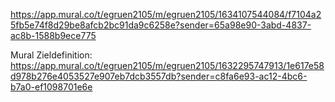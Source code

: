 https://app.mural.co/t/egruen2105/m/egruen2105/1634107544084/f7104a25fb5e74f8d29be8afcb2bc91da9c6258e?sender=65a98e90-3abd-4837-ac8b-1588b9ece775


Mural Zieldefinition: https://app.mural.co/t/egruen2105/m/egruen2105/1632295747913/1e617e58d978b276e4053527e907eb7dcb3557db?sender=c8fa6e93-ac12-4bc6-b7a0-ef1098701e6e
